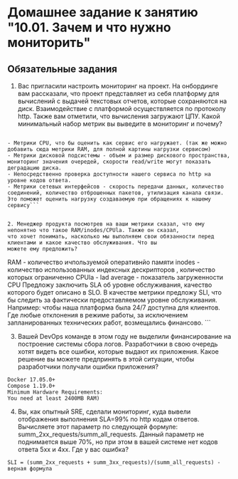 # Домашнее задание к занятию "10.01. Зачем и что нужно мониторить"

## Обязательные задания

1. Вас пригласили настроить мониторинг на проект. На онбординге вам рассказали, что проект представляет из себя 
платформу для вычислений с выдачей текстовых отчетов, которые сохраняются на диск. Взаимодействие с платформой 
осуществляется по протоколу http. Также вам отметили, что вычисления загружают ЦПУ. Какой минимальный набор метрик вы
выведите в мониторинг и почему?
```Исходя из вопроса, уже можно определить, что нужно мониторить, поэтому постараемся не брать метрики которые вряд-ли понадобятся, тогда я бы сделал следующий набор:  

- Метрики CPU, что бы оценить как сервис его нагружает. (так же можно добавить сюда метрики RAM, для полной картины нагрузки сервисом)
- Метрики дисковой подсистемы - объем и размер дискового пространства, мониторинг значения очередей, скорости read/write могут показать деградацию диска.  
- Непосредственно проверка доступности нашего сервиса по http на уровне кодов ответа.  
- Метрики сетевых интерфейсов - скорость передачи данных, количество соединений, количество отброшенных пакетов, утилизация канала связи. Это поможет оценить нагрузку создаваемую при обращениях к нашему сервису```


2. Менеджер продукта посмотрев на ваши метрики сказал, что ему непонятно что такое RAM/inodes/CPUla. Также он сказал, 
что хочет понимать, насколько мы выполняем свои обязанности перед клиентами и какое качество обслуживания. Что вы 
можете ему предложить?
```
RAM - количество ичпользуемой оперативнйо памяти
inodes -  количество  использованных индексных дескрипторов , количество которых ограниченно
CPUla - lad averagе - показатель загруженности CPU
Предложу заключить SLA об уровне обслуживания, качество которого будет описано в SLO. В качестве метрики предложу SLI, что бы следить за фактически предоставляемом уровне обслуживания. Например: чтобы наша платформа была 24/7 доступна для клиентов. Где любые отклонения в режиме работы, за исключением запланированных технических работ, возмещались финансово. ```

3. Вашей DevOps команде в этом году не выделили финансирование на построение системы сбора логов. Разработчики в свою 
очередь хотят видеть все ошибки, которые выдают их приложения. Какое решение вы можете предпринять в этой ситуации, 
чтобы разработчики получали ошибки приложения?
```Настроить ELK  или Sentry. Тем более минимальные требования для разворачивания Sentry не такие и большие (Requirements
Docker 17.05.0+
Compose 1.19.0+
Minimum Hardware Requirements:
You need at least 2400MB RAM)
```

4. Вы, как опытный SRE, сделали мониторинг, куда вывели отображения выполнения SLA=99% по http кодам ответов. 
Вычисляете этот параметр по следующей формуле: summ_2xx_requests/summ_all_requests. Данный параметр не поднимается выше 
70%, но при этом в вашей системе нет кодов ответа 5xx и 4xx. Где у вас ошибка?

``` В этой формуле не учитываются ошибки с кодами 3xx.
SLI = (summ_2xx_requests + summ_3xx_requests)/(summ_all_requests) - верная формула
```


